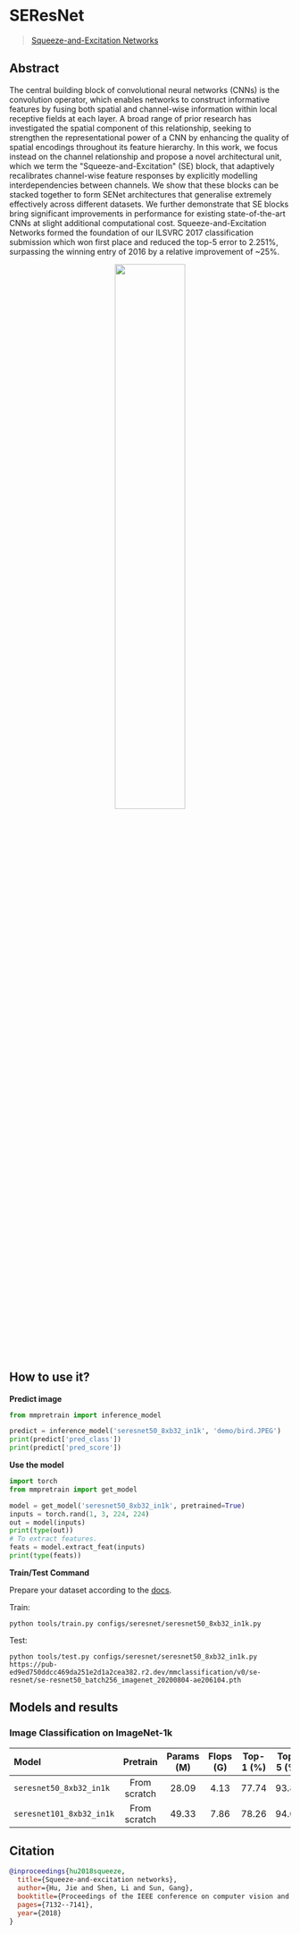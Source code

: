 # SEResNet

> [Squeeze-and-Excitation Networks](https://openaccess.thecvf.com/content_cvpr_2018/html/Hu_Squeeze-and-Excitation_Networks_CVPR_2018_paper.html)

<!-- [ALGORITHM] -->

## Abstract

The central building block of convolutional neural networks (CNNs) is the convolution operator, which enables networks to construct informative features by fusing both spatial and channel-wise information within local receptive fields at each layer. A broad range of prior research has investigated the spatial component of this relationship, seeking to strengthen the representational power of a CNN by enhancing the quality of spatial encodings throughout its feature hierarchy. In this work, we focus instead on the channel relationship and propose a novel architectural unit, which we term the "Squeeze-and-Excitation" (SE) block, that adaptively recalibrates channel-wise feature responses by explicitly modelling interdependencies between channels. We show that these blocks can be stacked together to form SENet architectures that generalise extremely effectively across different datasets. We further demonstrate that SE blocks bring significant improvements in performance for existing state-of-the-art CNNs at slight additional computational cost. Squeeze-and-Excitation Networks formed the foundation of our ILSVRC 2017 classification submission which won first place and reduced the top-5 error to 2.251%, surpassing the winning entry of 2016 by a relative improvement of ~25%.

<div align=center>
<img src="https://user-images.githubusercontent.com/26739999/142574668-3464d087-b962-48ba-ad1d-5d6b33c3ba0b.png" width="50%"/>
</div>

## How to use it?

<!-- [TABS-BEGIN] -->

**Predict image**

```python
from mmpretrain import inference_model

predict = inference_model('seresnet50_8xb32_in1k', 'demo/bird.JPEG')
print(predict['pred_class'])
print(predict['pred_score'])
```

**Use the model**

```python
import torch
from mmpretrain import get_model

model = get_model('seresnet50_8xb32_in1k', pretrained=True)
inputs = torch.rand(1, 3, 224, 224)
out = model(inputs)
print(type(out))
# To extract features.
feats = model.extract_feat(inputs)
print(type(feats))
```

**Train/Test Command**

Prepare your dataset according to the [docs](https://mmpretrain.readthedocs.io/en/latest/user_guides/dataset_prepare.html#prepare-dataset).

Train:

```shell
python tools/train.py configs/seresnet/seresnet50_8xb32_in1k.py
```

Test:

```shell
python tools/test.py configs/seresnet/seresnet50_8xb32_in1k.py https://pub-ed9ed750ddcc469da251e2d1a2cea382.r2.dev/mmclassification/v0/se-resnet/se-resnet50_batch256_imagenet_20200804-ae206104.pth
```

<!-- [TABS-END] -->

## Models and results

### Image Classification on ImageNet-1k

| Model                    |   Pretrain   | Params (M) | Flops (G) | Top-1 (%) | Top-5 (%) |               Config                |                                           Download                                           |
| :----------------------- | :----------: | :--------: | :-------: | :-------: | :-------: | :---------------------------------: | :------------------------------------------------------------------------------------------: |
| `seresnet50_8xb32_in1k`  | From scratch |   28.09    |   4.13    |   77.74   |   93.84   | [config](seresnet50_8xb32_in1k.py)  | [model](https://pub-ed9ed750ddcc469da251e2d1a2cea382.r2.dev/mmclassification/v0/se-resnet/se-resnet50_batch256_imagenet_20200804-ae206104.pth) \| [log](https://pub-ed9ed750ddcc469da251e2d1a2cea382.r2.dev/mmclassification/v0/se-resnet/se-resnet50_batch256_imagenet_20200708-657b3c36.log.json) |
| `seresnet101_8xb32_in1k` | From scratch |   49.33    |   7.86    |   78.26   |   94.07   | [config](seresnet101_8xb32_in1k.py) | [model](https://pub-ed9ed750ddcc469da251e2d1a2cea382.r2.dev/mmclassification/v0/se-resnet/se-resnet101_batch256_imagenet_20200804-ba5b51d4.pth) \| [log](https://pub-ed9ed750ddcc469da251e2d1a2cea382.r2.dev/mmclassification/v0/se-resnet/se-resnet101_batch256_imagenet_20200708-038a4d04.log.json) |

## Citation

```bibtex
@inproceedings{hu2018squeeze,
  title={Squeeze-and-excitation networks},
  author={Hu, Jie and Shen, Li and Sun, Gang},
  booktitle={Proceedings of the IEEE conference on computer vision and pattern recognition},
  pages={7132--7141},
  year={2018}
}
```
